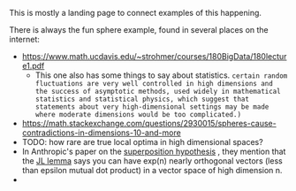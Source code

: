 This is mostly a landing page to connect examples of this happening.

There is always the fun sphere example, found in several places on the internet:
- https://www.math.ucdavis.edu/~strohmer/courses/180BigData/180lecture1.pdf
	- This one also has some things to say about statistics. `certain random fluctuations are very well controlled in high dimensions and the success of asymptotic methods, used widely in mathematical statistics and statistical physics, which suggest that statements about very high-dimensional settings may be made where moderate dimensions would be too complicated.)`
- https://math.stackexchange.com/questions/2930015/spheres-cause-contradictions-in-dimensions-10-and-more
- TODO: how rare are true local optima in high dimensional spaces?
- In Anthropic's paper on the [superposition hypothesis](https://transformer-circuits.pub/2022/toy_model/index.html#motivation) , they mention that the [JL lemma](https://en.wikipedia.org/wiki/Johnson%E2%80%93Lindenstrauss_lemma) says you can have exp(n) nearly orthogonal vectors (less than epsilon mutual dot product) in a vector space of high dimension n.
- 